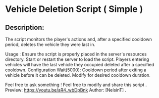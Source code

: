 # Vehicle Deletion Script ( Simple )


## Description:

The script monitors the player's actions and, after a specified cooldown period, deletes the vehicle they were last in.

Usage :
Ensure the script is properly placed in the server's resources directory. Start or restart the server to load the script. Players entering vehicles will have the last vehicle they occupied deleted after a specified cooldown. Configuration Wait(5000): Cooldown period after exiting a vehicle before it can be deleted. Modify for desired cooldown duration.



Feel free to ask something ! 
Feel free to modify and share this script .
Preview: https://youtu.be/aR4_wbDpBnk
Author: [NelsinT] .
